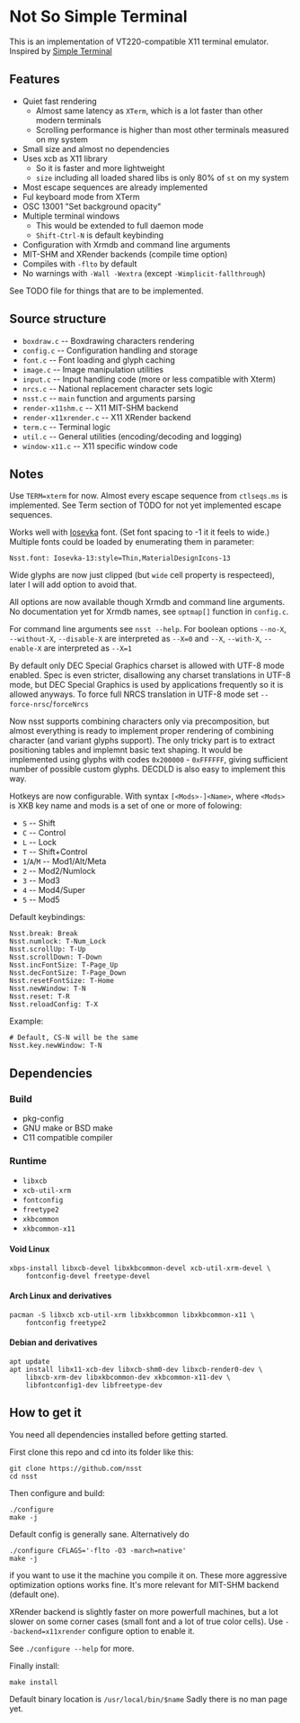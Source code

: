 Not So Simple Terminal
======================
This is an implementation of VT220-compatible X11 terminal emulator.
Inspired by [Simple Terminal](https://st.suckless.org/)

## Features
* Quiet fast rendering
    * Almost same latency as `XTerm`, which is a lot faster than other modern terminals
    * Scrolling performance is higher than most other terminals measured on my system
* Small size and almost no dependencies
* Uses xcb as X11 library
    * So it is faster and more lightweight
    * `size` including all loaded shared libs is only 80% of `st` on my system
* Most escape sequences are already implemented
* Ful keyboard mode from XTerm
* OSC 13001 "Set background opacity"
* Multiple terminal windows
    * This would be extended to full daemon mode
    * `Shift-Ctrl-N` is default keybinding
* Configuration with Xrmdb and command line arguments
* MIT-SHM and XRender backends (compile time option)
* Compiles with `-flto` by default
* No warnings with `-Wall -Wextra` (except `-Wimplicit-fallthrough`)

See TODO file for things that are to be implemented.

## Source structure

* `boxdraw.c` -- Boxdrawing characters rendering
* `config.c` -- Configuration handling and storage
* `font.c` -- Font loading and glyph caching
* `image.c` -- Image manipulation utilities
* `input.c` -- Input handling code (more or less compatible with Xterm)
* `nrcs.c` -- National replacement character sets logic
* `nsst.c` -- `main` function and arguments parsing
* `render-x11shm.c` -- X11 MIT-SHM backend
* `render-x11xrender.c` -- X11 XRender backend
* `term.c` -- Terminal logic
* `util.c` -- General utilities (encoding/decoding and logging)
* `window-x11.c` -- X11 specific window code

## Notes

Use `TERM=xterm` for now. Almost every escape sequence from `ctlseqs.ms` is implemented.
See Term section of TODO for not yet implemented escape sequences.

Works well with [Iosevka](https://github.com/be5invis/Iosevka) font. (Set font spacing to -1 it it feels to wide.)
Multiple fonts could be loaded by enumerating them in parameter:

    Nsst.font: Iosevka-13:style=Thin,MaterialDesignIcons-13

Wide glyphs are now just clipped (but `wide` cell property is respecteed), later I will add option to avoid that.

All options are now available though Xrmdb and command line arguments.
No documentation yet for Xrmdb names, see `optmap[]` function in `config.c`.

For command line arguments see `nsst --help`.
For boolean options `--no-X`, `--without-X`, `--disable-X` are interpreted as `--X=0` and
`--X`, `--with-X`, `--enable-X` are interpreted as `--X=1`

By default only DEC Special Graphics charset is allowed with UTF-8 mode enabled.
Spec is even stricter, disallowing any charset translations in UTF-8 mode, but DEC Special Graphics is used by applications frequently so it is allowed anyways.
To force full NRCS translation in UTF-8 mode set `--force-nrsc`/`forceNrcs`

Now nsst supports combining characters only via precomposition, but almost everything is ready to implement proper rendering of combining character (and variant glyphs support).
The only tricky part is to extract positioning tables and implemnt basic text shaping. It would be implemented using glyphs with codes `0x200000` - `0xFFFFFF`,
giving sufficient number of possible custom glyphs. DECDLD is also easy to implement this way.

Hotkeys are now configurable. With syntax `[<Mods>-]<Name>`, where `<Mods>` is XKB key name and mods is a set of one or more of folowing:

* `S` -- Shift
* `C` -- Control
* `L` -- Lock
* `T` -- Shift+Control
* `1`/`A`/`M` -- Mod1/Alt/Meta
* `2` -- Mod2/Numlock
* `3` -- Mod3
* `4` -- Mod4/Super
* `5` -- Mod5

Default keybindings:

    Nsst.break: Break
    Nsst.numlock: T-Num_Lock
    Nsst.scrollUp: T-Up
    Nsst.scrollDown: T-Down
    Nsst.incFontSize: T-Page_Up
    Nsst.decFontSize: T-Page_Down
    Nsst.resetFontSize: T-Home
    Nsst.newWindow: T-N
    Nsst.reset: T-R
    Nsst.reloadConfig: T-X

Example:

    # Default, CS-N will be the same
    Nsst.key.newWindow: T-N

## Dependencies
### Build

* pkg-config
* GNU make or BSD make
* C11 compatible compiler

### Runtime
* `libxcb`
* `xcb-util-xrm`
* `fontconfig`
* `freetype2`
* `xkbcommon`
* `xkbcommon-x11`

#### Void Linux

    xbps-install libxcb-devel libxkbcommon-devel xcb-util-xrm-devel \
        fontconfig-devel freetype-devel

#### Arch Linux and derivatives

    pacman -S libxcb xcb-util-xrm libxkbcommon libxkbcommon-x11 \
        fontconfig freetype2

#### Debian and derivatives

    apt update
    apt install libx11-xcb-dev libxcb-shm0-dev libxcb-render0-dev \
        libxcb-xrm-dev libxkbcommon-dev xkbcommon-x11-dev \
        libfontconfig1-dev libfreetype-dev

## How to get it

You need all dependencies installed before getting started.

First clone this repo and cd into its folder like this:

    git clone https://github.com/nsst
    cd nsst

Then configure and build:

    ./configure
    make -j

Default config is generally sane.
Alternatively do

    ./configure CFLAGS='-flto -O3 -march=native'
    make -j

if you want to use it the machine you compile it on.
These more aggressive optimization options works fine.
It's more relevant for MIT-SHM backend (default one).

XRender backend is slightly faster on more powerfull machines,
but a lot slower on some corner cases (small font and a lot of true color cells).
Use `--backend=x11xrender` configure option to enable it.

See `./configure --help` for more.

Finally install:

    make install

Default binary location is `/usr/local/bin/$name`
Sadly there is no man page yet.
